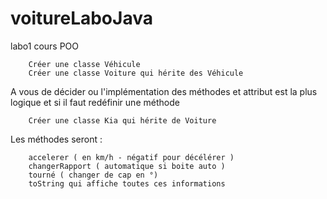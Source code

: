 # voitureLaboJava
labo1 cours POO 

        Créer une classe Véhicule
        Créer une classe Voiture qui hérite des Véhicule

A vous de décider ou l'implémentation des méthodes et attribut est la plus logique et si il faut redéfinir une méthode

        Créer une classe Kia qui hérite de Voiture

Les méthodes seront :

        accelerer ( en km/h - négatif pour décélérer )
        changerRapport ( automatique si boite auto )
        tourné ( changer de cap en °)
        toString qui affiche toutes ces informations
